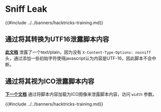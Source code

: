# Sniff Leak

{{#include ../../banners/hacktricks-training.md}}

## 通过将其转换为UTF16泄露脚本内容

[**此文档**](https://blog.huli.tw/2022/08/01/en/uiuctf-2022-writeup/#modernism21-solves) 泄露了一个text/plain，因为没有 `X-Content-Type-Options: nosniff` 头，通过添加一些初始字符使得javascript认为内容是UTF-16，因此脚本不会中断。

## 通过将其视为ICO泄露脚本内容

[**下一个文档**](https://blog.huli.tw/2022/08/01/en/uiuctf-2022-writeup/#precisionism3-solves) 通过将脚本内容加载为ICO图像来泄露脚本内容，访问 `width` 参数。

{{#include ../../banners/hacktricks-training.md}}
